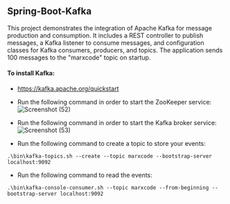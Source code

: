 ## Spring-Boot-Kafka
This project demonstrates the integration of Apache Kafka for message production and consumption. It includes a REST controller to publish messages, a Kafka listener to consume messages, and configuration classes for Kafka consumers, producers, and topics. The application sends 100 messages to the "marxcode" topic on startup. 

#### To install Kafka:
- https://kafka.apache.org/quickstart

- Run the following command in order to start the ZooKeeper service:
![Screenshot (52)](https://github.com/Marx-wrld/Spring-Boot-Kafka/assets/105711066/79a4a59e-d46f-48f0-aefc-cec458343d60)

- Run the following command in order to start the Kafka broker service:
![Screenshot (53)](https://github.com/Marx-wrld/Spring-Boot-Kafka/assets/105711066/2de58644-20dd-46d4-9931-fe11fd441feb)

- Run the following command to create a topic to store your events:
```
.\bin\kafka-topics.sh --create --topic marxcode --bootstrap-server localhost:9092
```

- Run the following command to read the events:
```
.\bin\kafka-console-consumer.sh --topic marxcode --from-beginning --bootstrap-server localhost:9092
```
